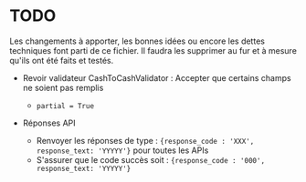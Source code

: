 # TODO

Les changements à apporter, les bonnes idées ou encore les dettes techniques font parti de 
ce fichier. Il faudra les supprimer au fur et à mesure qu'ils ont été faits et testés.


- Revoir validateur CashToCashValidator : Accepter que certains champs ne soient pas remplis
    - `partial = True`

- Réponses API
    - Renvoyer les réponses de type : `{response_code : 'XXX', response_text: 'YYYYY'}` pour toutes les APIs
    - S'assurer que le code succès soit : `{response_code : '000', response_text: 'YYYYY'}`